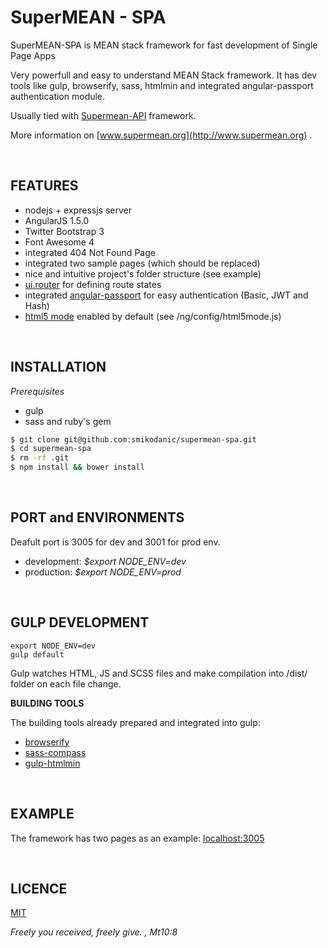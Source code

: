 # SuperMEAN - SPA
SuperMEAN-SPA is MEAN stack framework for fast development of Single Page Apps

Very powerfull and easy to understand MEAN Stack framework.
It has dev tools like gulp, browserify, sass, htmlmin
and integrated angular-passport authentication module.

Usually tied with [Supermean-API](https://github.com/smikodanic/supermean-api) framework.

More information on [www.supermean.org](http://www.supermean.org) .

&nbsp;

## FEATURES
- nodejs + expressjs server
- AngularJS 1.5.0
- Twitter Bootstrap 3
- Font Awesome 4
- integrated 404 Not Found Page
- integrated two sample pages (which should be replaced)
- nice and intuitive project's folder structure (see example)
- [ui.router](https://github.com/angular-ui/ui-router) for defining route states
- integrated [angular-passport](https://www.npmjs.com/package/angular-passport) for easy authentication (Basic, JWT and Hash)
- [html5 mode](https://docs.angularjs.org/api/ng/provider/$locationProvider) enabled by default (see /ng/config/html5mode.js)

&nbsp;

## INSTALLATION

*Prerequisites*
* gulp
* sass and ruby's gem


```bash
$ git clone git@github.com:smikodanic/supermean-spa.git
$ cd supermean-spa
$ rm -rf .git
$ npm install && bower install
```

&nbsp;

## PORT and ENVIRONMENTS
Deafult port is 3005 for dev and 3001 for prod env.

* development: *$export NODE_ENV=dev*
* production: *$export NODE_ENV=prod*


&nbsp;


## GULP DEVELOPMENT
```
export NODE_ENV=dev
gulp default
```

Gulp watches HTML, JS and SCSS files and make compilation into /dist/ folder on each file change.

**BUILDING TOOLS**

The building tools already prepared and integrated into gulp:
* [browserify](http://browserify.org)
* [sass-compass](http://compass-style.org)
* [gulp-htmlmin](https://github.com/jonschlinkert/gulp-htmlmin)

&nbsp;

## EXAMPLE
The framework has two pages as an example: [localhost:3005](http://localhost:3005)


&nbsp;

## LICENCE

[MIT](https://opensource.org/licenses/MIT)

*Freely you received, freely give. , Mt10:8*

&nbsp;

&nbsp;

